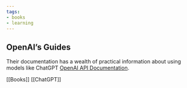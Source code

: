 ```yaml
---
tags:
- books
- learning
---
```


## **OpenAI’s Guides**

Their documentation has a wealth of practical information about using models like ChatGPT [OpenAI API Documentation](https://platform.openai.com/docs/).

[[Books]]  [[ChatGPT]]